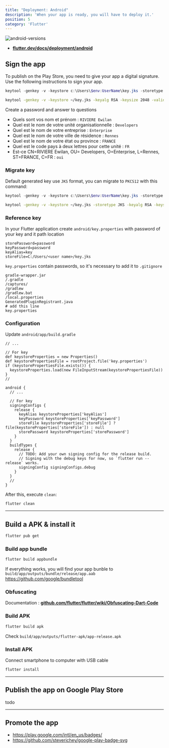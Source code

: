 ```yaml
---
title: "Deployment: Android"
description: 'When your app is ready, you will have to deploy it.'
position: 5
category: 'Flutter'
---
```


![android-versions](/documentation/flutter/google-play.jpg)

<content-alert type="info">

- [**flutter.dev/docs/deployment/android**](https://flutter.dev/docs/deployment/android)

</content-alert>

## Sign the app

To publish on the Play Store, you need to give your app a digital signature. Use the following instructions to sign your app.

<content-code-group>
  <content-code-block label="Windows" active>

  ```powershell
  keytool -genkey -v -keystore c:\Users\$env:UserName\key.jks -storetype JKS -keyalg RSA -keysize 2048 -validity 10000 -alias key
  ```

  </content-code-block>
  <content-code-block label="Linux/Mac">

  ```bash
  keytool -genkey -v -keystore ~/key.jks -keyalg RSA -keysize 2048 -validity 10000 -alias key
  ```

  </content-code-block>
</content-code-group>

Create a password and answer to questions

- Quels sont vos nom et prénom : `RIVIERE Ewilan`
- Quel est le nom de votre unité organisationnelle : `Developers`
- Quel est le nom de votre entreprise : `Enterprise`
- Quel est le nom de votre ville de résidence : `Rennes`
- Quel est le nom de votre état ou province : `FRANCE`
- Quel est le code pays à deux lettres pour cette unité : `FR`
- Est-ce CN=RIVIERE Ewilan, OU= Developers, O=Enterprise, L=Rennes, ST=FRANCE, C=FR : `oui`

### Migrate key

Default generated key use `JKS` format, you can migrate to `PKCS12` with this command:

<content-code-group>
  <content-code-block label="Windows" active>

  ```powershell
  keytool -genkey -v -keystore c:\Users\$env:UserName\key.jks -storetype JKS -keyalg RSA -keysize 2048 -validity 10000 -alias key
  ```

  </content-code-block>
  <content-code-block label="Linux/Mac">

  ```bash
  keytool -genkey -v -keystore ~/key.jks -storetype JKS -keyalg RSA -keysize 2048 -validity 10000 -alias key
  ```

  </content-code-block>
</content-code-group>

### Reference key

In your Flutter application create `android/key.properties` with password of your key and it path location

```properties[android/key.properties]
storePassword=password
keyPassword=password
keyAlias=key
storeFile=C:/Users/<user name>/key.jks
```

`key.properties` contain passwords, so it's necessary to add it to `.gitignore`

```bash[android/.gitignore]
gradle-wrapper.jar
/.gradle
/captures/
/gradlew
/gradlew.bat
/local.properties
GeneratedPluginRegistrant.java
# add this line
key.properties
```

### Configuration

Update `android/app/build.gradle`

```groovy[android/app/build.gradle]
// ...

// For key
def keystoreProperties = new Properties()
def keystorePropertiesFile = rootProject.file('key.properties')
if (keystorePropertiesFile.exists()) {
  keystoreProperties.load(new FileInputStream(keystorePropertiesFile))
}
//

android {
  // ...

  // For key
  signingConfigs {
    release {
      keyAlias keystoreProperties['keyAlias']
      keyPassword keystoreProperties['keyPassword']
      storeFile keystoreProperties['storeFile'] ? file(keystoreProperties['storeFile']) : null
      storePassword keystoreProperties['storePassword']
    }
  }
  buildTypes {
    release {
      // TODO: Add your own signing config for the release build.
      // Signing with the debug keys for now, so `flutter run --release` works.
      signingConfig signingConfigs.debug
    }
  }
  //
}
```

After this, execute `clean`:

```bash
flutter clean
```

---

## Build a APK & install it

```bash
flutter pub get
```

### Build app bundle

```bash
flutter build appbundle
```

If everything works, you will find your app bunble to `build/app/outputs/bundle/release/app.aab`  
<https://github.com/google/bundletool>

### Obfuscating

Documentation : [**github.com/flutter/flutter/wiki/Obfuscating-Dart-Code**](https://github.com/flutter/flutter/wiki/Obfuscating-Dart-Code)

### Build APK

```bash
flutter build apk
```

Check `build/app/outputs/flutter-apk/app-release.apk`

### Install APK

Connect smartphone to computer with USB cable

```bash
flutter install
```

---

## Publish the app on Google Play Store

todo

---

## Promote the app

- <https://play.google.com/intl/en_us/badges/>
- <https://github.com/steverichey/google-play-badge-svg>
